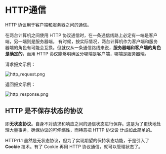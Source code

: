 # HTTP通信

HTTP 协议用于客户端和服务器之间的通信。

在两台计算机之间使用 HTTP 协议通信时，在一条通信线路上必定有一端是客户端，另一端则是服务器端。
有时候，按实际情况，两台计算机作为客户端和服务器端的角色有可能会互换。但就仅从一条通信路线来说，**服务器端和客户端的角色是确定的**，而用 HTTP 协议能够明确区分哪端是客户端，哪端是服务器端。 

请求报文示例：

![http_request.png](http://www.qxnekoo.cn:8888/images/2020/05/26/http_request.png)

返回报文示例：

![http_response.png](http://www.qxnekoo.cn:8888/images/2020/05/26/http_response.png)

## HTTP 是不保存状态的协议

即**无状态协议**。自身不对请求和响应之间的通信状态进行保存。这是为了更快地处理大量事务，确保协议的可伸缩性，而特意把 HTTP 协议设 计成如此简单的。

HTTP/1.1 虽然是无状态协议，但为了实现期望的保持状态功能，于是引入了 **Cookie** 技术。有了 Cookie 再用 HTTP 协议通信，就可以管理状态了。













